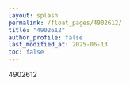 ```yaml
---
layout: splash
permalink: /float_pages/4902612/
title: "4902612"
author_profile: false
last_modified_at: 2025-06-13
toc: false
---
```

 
4902612
